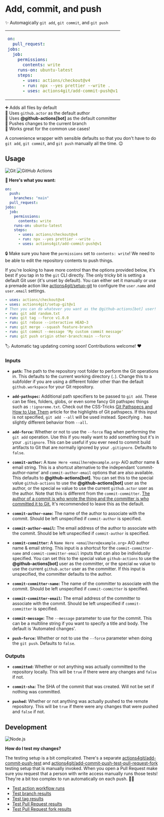 # Add, commit, and push

✨ Automagically `git add`, `git commit`, and `git push`

<table align=center><td>

```yml
on:
  pull_request:
jobs:
  job:
    permissions:
      contents: write
    runs-on: ubuntu-latest
    steps:
      - uses: actions/checkout@v4
      - run: npx --yes prettier --write .
      - uses: actions4git/add-commit-push@v1
```

</table>

➕ Adds all files by default \
👨 Uses `github.actor` as the default author \
🤖 Uses <b>@github-actions\[bot\]</b> as the default committer \
🔼 Pushes changes to the current branch \
🤩 Works great for the common use cases!

A convenience wrapper with sensible defaults so that you don't have to do
`git add`, `git commit`, and `git push` manually all the time. 😉

## Usage

![Git](https://img.shields.io/static/v1?style=for-the-badge&message=Git&color=F05032&logo=Git&logoColor=FFFFFF&label=)
![GitHub Actions](https://img.shields.io/static/v1?style=for-the-badge&message=GitHub+Actions&color=2088FF&logo=GitHub+Actions&logoColor=FFFFFF&label=)

**🚀 Here's what you want:**

```yml
on:
  push:
    branches: "main"
  pull_request:
jobs:
  job:
    permissions:
      contents: write
    runs-on: ubuntu-latest
    steps:
      - uses: actions/checkout@v4
      - run: npx --yes prettier --write .
      - uses: actions4git/add-commit-push@v1
```

🔒 Make sure you have the `permissions` set to `contents: write`! We need to be
able to edit the repository contents to push things.

If you're looking to have more control than the options provided below, it's
best if you tap in to the `git` CLI directly. The only tricky bit is setting a
default Git user (it's unset by default). You can either set it manually or use
a premade action like [actions4git/setup-git] to configure the `user.name` and
`user.email` settings.

```yml
- uses: actions/checkout@v4
- uses: actions4git/setup-git@v1
# Then you can do whatever you want as the @github-actions[bot] user!
- run: git add random.txt
- run: git tag --force v1.0.0
- run: git rebase --interactive HEAD~3
- run: git merge --squash feature-branch
- run: git commit --message 'My custom commit message'
- run: git push origin other-branch:main --force
```

🏷️ Automatic tag updating coming soon! Contributions welcome! ❤️

### Inputs

- **`path`:** The path to the repository root folder to perform the Git
  operations in. This defaults to the current working directory (`.`). Change
  this to a subfolder if you are using a different folder other than the default
  `github.workspace` for your Git repository.

- **`add-pathspec`:** Additional path specifiers to be passed to `git add`.
  These can be files, folders, globs, or even some fancy Git pathspec things
  such as `:!ignoreme.txt`. Check out the CSS-Tricks [Git Pathspecs and How to
  Use Them] article for the highlights of Git pathspecs. If this input is not
  specified, `git add --all` will be used instead. Specifying `.` has slightly
  different behavior from `--all`.

- **`add-force`:** Whether or not to use the `--force` flag when performing the
  `git add` operation. Use this if you really want to add something but it's in
  your `.gitignore`. This can be useful if you ever need to commit build
  artifacts to Git that are normally ignored by your `.gitignore`. Defaults to
  `false`.

- **`commit-author`:** A `Name Here <emailhere@example.org>` AiO author name &
  email string. This is a shortcut alternative to the independant
  'commit-author-name' and `commit-author-email` options that are also
  available. This defaults to <b>@github-actions\[bot\]</b>. You can set this to
  the special value `github-actions` to use the <b>@github-actions\[bot\]</b>
  user as the author, or the special `me` value to use the current
  `github.actor` user as the author. Note that this is different from the
  `commit-committer`. [The author of a commit is who wrote the thing and the
  committer is who committed it to Git.] It's recommended to leave this as the
  default.

- **`commit-author-name`:** The name of the author to associate with the commit.
  Should be left unspecified if `commit-author` is specified.

- **`commit-author-email`:** The email address of the author to associate with
  the commit. Should be left unspecified if `commit-author` is specified.

- **`commit-committer`:** A `Name Here <emailhere@example.org>` AiO author name
  & email string. This input is a shortcut for the `commit-committer-name` and
  `commit-committer-email` inputs that can also be individually specified. You
  can set this to the special value `github-actions` to use the
  <b>@github-actions\[bot\]</b> user as the committer, or the special `me` value
  to use the current `github.actor` user as the committer. If this input is
  unspecified, the committer defaults to the author.

- **`commit-committer-name`:** The name of the committer to associate with the
  commit. Should be left unspecified if `commit-committer` is specified.

- **`commit-committer-email`:** The email address of the committer to associate
  with the commit. Should be left unspecified if `commit-committer` is
  specified.

- **`commit-message`:** The `--message` parameter to use for the commit. This
  can be a multiline string if you want to specify a title and body. The default
  is 'Automated changes'.

- **`push-force`:** Whether or not to use the `--force` parameter when doing the
  `git push`. Defaults to `false`.

### Outputs

- **`committed`:** Whether or not anything was actually committed to the
  repository locally. This will be `true` if there were any changes and `false`
  if not.

- **`commit-sha`:** The SHA of the commit that was created. Will not be set if
  nothing was committed.

- **`pushed`:** Whether or not anything was actually pushed to the remote
  repository. This will be `true` if there were any changes that were pushed and
  `false` if not.

## Development

![Node.js](https://img.shields.io/static/v1?style=for-the-badge&message=Node.js&color=339933&logo=Node.js&logoColor=FFFFFF&label=)

**How do I test my changes?**

The testing setup is a bit complicated. There's a separate
[actions4git/add-commit-push-test] and
[actions4git/add-commit-push-test-pull-request-fork] testing setup that is
manually invoked. When you open a Pull Request make sure you request that a
person with write access manually runs those tests! They're a bit too complex to
run automatically on each push. 🤷‍♂️

- [Test action workflow runs](https://github.com/actions4git/add-commit-push/actions/workflows/test-action.yml)
- [Test branch results](https://github.com/actions4git/add-commit-push-test/actions/workflows/test-branch.yml)
- [Test tag results](https://github.com/actions4git/add-commit-push-test/actions/workflows/test-tag.yml)
- [Test Pull Request results](https://github.com/actions4git/add-commit-push-test/actions/workflows/test-pull-request.yml)
- [Test Pull Request fork results](https://github.com/actions4git/add-commit-push-test/actions/workflows/test-pull-request-fork.yml)

<!-- prettier-ignore-start -->
[actions4git/setup-git]: https://github.com/actions4git/setup-git
[Git Pathspecs and How to Use Them]: https://css-tricks.com/git-pathspecs-and-how-to-use-them/
[The author of a commit is who wrote the thing and the committer is who committed it to Git.]: https://stackoverflow.com/questions/18750808/difference-between-author-and-committer-in-git
[actions4git/add-commit-push-test]: https://github.com/actions4git/add-commit-push-test
[actions4git/add-commit-push-test-pull-request-fork]: https://github.com/actions4git/add-commit-push-test-pull-request-fork
<!-- prettier-ignore-end -->

